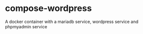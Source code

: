# compose-wordpress
A docker container with a mariadb service, wordpress service and phpmyadmin service 
